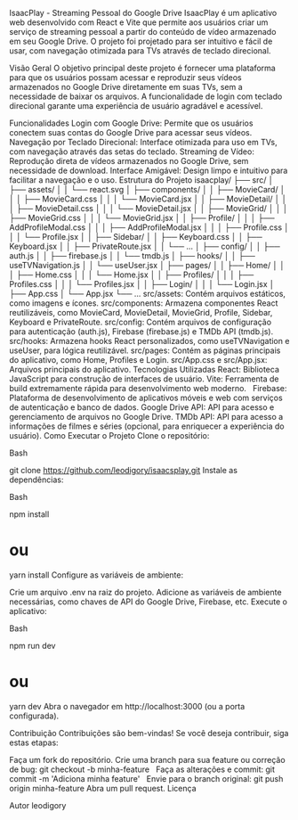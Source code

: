 IsaacPlay - Streaming Pessoal do Google Drive
IsaacPlay é um aplicativo web desenvolvido com React e Vite que permite aos usuários criar um serviço de streaming pessoal a partir do conteúdo de vídeo armazenado em seu Google Drive. O projeto foi projetado para ser intuitivo e fácil de usar, com navegação otimizada para TVs através de teclado direcional.

Visão Geral
O objetivo principal deste projeto é fornecer uma plataforma para que os usuários possam acessar e reproduzir seus vídeos armazenados no Google Drive diretamente em suas TVs, sem a necessidade de baixar os arquivos. A funcionalidade de login com teclado direcional garante uma experiência de usuário agradável e acessível.

Funcionalidades
Login com Google Drive: Permite que os usuários conectem suas contas do Google Drive para acessar seus vídeos.
Navegação por Teclado Direcional: Interface otimizada para uso em TVs, com navegação através das setas do teclado.
Streaming de Vídeo: Reprodução direta de vídeos armazenados no Google Drive, sem necessidade de download.
Interface Amigável: Design limpo e intuitivo para facilitar a navegação e o uso.
Estrutura do Projeto
isaacplay/
├── src/
│   ├── assets/
│   │   └── react.svg
│   ├── components/
│   │   ├── MovieCard/
│   │   │   ├── MovieCard.css
│   │   │   └── MovieCard.jsx
│   │   ├── MovieDetail/
│   │   │   ├── MovieDetail.css
│   │   │   └── MovieDetail.jsx
│   │   ├── MovieGrid/
│   │   │   ├── MovieGrid.css
│   │   │   └── MovieGrid.jsx
│   │   ├── Profile/
│   │   │   ├── AddProfileModal.css
│   │   │   ├── AddProfileModal.jsx
│   │   │   ├── Profile.css
│   │   │   └── Profile.jsx
│   │   ├── Sidebar/
│   │   ├── Keyboard.css
│   │   ├── Keyboard.jsx
│   │   ├── PrivateRoute.jsx
│   │   └── ...
│   ├── config/
│   │   ├── auth.js
│   │   ├── firebase.js
│   │   └── tmdb.js
│   ├── hooks/
│   │   ├── useTVNavigation.js
│   │   └── useUser.jsx
│   ├── pages/
│   │   ├── Home/
│   │   │   ├── Home.css
│   │   │   └── Home.jsx
│   │   ├── Profiles/
│   │   │   ├── Profiles.css
│   │   │   └── Profiles.jsx
│   │   ├── Login/
│   │   │   └── Login.jsx
│   ├── App.css
│   └── App.jsx
└── ...
src/assets: Contém arquivos estáticos, como imagens e ícones.
src/components: Armazena componentes React reutilizáveis, como MovieCard, MovieDetail, MovieGrid, Profile, Sidebar, Keyboard e PrivateRoute.
src/config: Contém arquivos de configuração para autenticação (auth.js), Firebase (firebase.js) e TMDb API (tmdb.js).
src/hooks: Armazena hooks React personalizados, como useTVNavigation e useUser, para lógica reutilizável.
src/pages: Contém as páginas principais do aplicativo, como Home, Profiles e Login.
src/App.css e src/App.jsx: Arquivos principais do aplicativo.
Tecnologias Utilizadas
React: Biblioteca JavaScript para construção de interfaces de usuário.
Vite: Ferramenta de build extremamente rápida para desenvolvimento web moderno.   
Firebase: Plataforma de desenvolvimento de aplicativos móveis e web com serviços de autenticação e banco de dados.
Google Drive API: API para acesso e gerenciamento de arquivos no Google Drive.
TMDb API: API para acesso a informações de filmes e séries (opcional, para enriquecer a experiência do usuário).
Como Executar o Projeto
Clone o repositório:

Bash

git clone https://github.com/leodigory/isaacsplay.git
Instale as dependências:

Bash

npm install
# ou
yarn install
Configure as variáveis de ambiente:

Crie um arquivo .env na raiz do projeto.
Adicione as variáveis de ambiente necessárias, como chaves de API do Google Drive, Firebase, etc.
Execute o aplicativo:

Bash

npm run dev
# ou
yarn dev
Abra o navegador em http://localhost:3000 (ou a porta configurada).

Contribuição
Contribuições são bem-vindas! Se você deseja contribuir, siga estas etapas:

Faça um fork do repositório.
Crie uma branch para sua feature ou correção de bug: git checkout -b minha-feature   
Faça as alterações e commit: git commit -m 'Adiciona minha feature'   
Envie para o branch original: git push origin minha-feature
Abra um pull request.
Licença

Autor
leodigory
